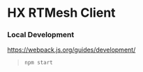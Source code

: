 # HX RTMesh Client

### Local Development

https://webpack.js.org/guides/development/

> `npm start`

